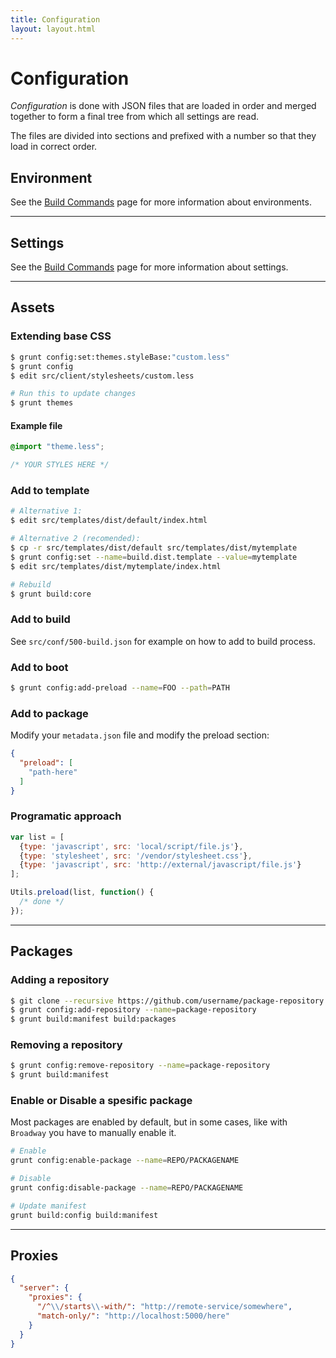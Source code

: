 ```yaml
---
title: Configuration
layout: layout.html
---
```


# Configuration

*Configuration* is done with JSON files that are loaded in order and merged together to form a final tree from which all settings are read.

The files are divided into sections and prefixed with a number so that they load in correct order.

## Environment

See the [Build Commands](/manual/build/cli) page for more information about environments.

---

## Settings

See the [Build Commands](/manual/build/cli) page for more information about settings.

---

## Assets

### Extending base CSS


```bash
$ grunt config:set:themes.styleBase:"custom.less"
$ grunt config
$ edit src/client/stylesheets/custom.less

# Run this to update changes
$ grunt themes
```

#### Example file

```css
@import "theme.less";

/* YOUR STYLES HERE */
```

### Add to template

```bash
# Alternative 1:
$ edit src/templates/dist/default/index.html

# Alternative 2 (recomended):
$ cp -r src/templates/dist/default src/templates/dist/mytemplate
$ grunt config:set --name=build.dist.template --value=mytemplate
$ edit src/templates/dist/mytemplate/index.html

# Rebuild
$ grunt build:core
```

### Add to build

See `src/conf/500-build.json` for example on how to add to build process.

### Add to boot

```bash
$ grunt config:add-preload --name=FOO --path=PATH
```

### Add to package

Modify your `metadata.json` file and modify the preload section:

```json
{
  "preload": [
    "path-here"
  ]
}
```

### Programatic approach

```js
var list = [
  {type: 'javascript', src: 'local/script/file.js'},
  {type: 'stylesheet', src: '/vendor/stylesheet.css'},
  {type: 'javascript', src: 'http://external/javascript/file.js'}
];

Utils.preload(list, function() {
  /* done */
});
```

---

## Packages


### Adding a repository

```bash
$ git clone --recursive https://github.com/username/package-repository src/packages/package-repository
$ grunt config:add-repository --name=package-repository
$ grunt build:manifest build:packages
```

### Removing a repository

```bash
$ grunt config:remove-repository --name=package-repository
$ grunt build:manifest
```

### Enable or Disable a spesific package

Most packages are enabled by default, but in some cases, like with `Broadway` you have to manually enable it.

```bash
# Enable
grunt config:enable-package --name=REPO/PACKAGENAME

# Disable
grunt config:disable-package --name=REPO/PACKAGENAME

# Update manifest
grunt build:config build:manifest
```

---

## Proxies

```json
{
  "server": {
    "proxies": {
      "/^\\/starts\\-with/": "http://remote-service/somewhere",
      "match-only/": "http://localhost:5000/here"
    }
  }
}
```
